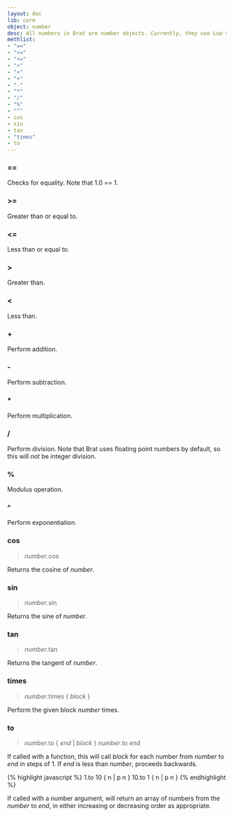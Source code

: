 ```yaml
---
layout: doc
lib: core
object: number 
desc: All numbers in Brat are number objects. Currently, they use Lua's built-in numbers, with the same limitations.
methlist:
- "=="
- ">="
- "<="
- ">"
- "<"
- "+"
- "-"
- "*"
- "/"
- "%"
- "^"
- cos
- sin
- tan
- "times"
- to
---
```


### ==

Checks for equality. Note that 1.0 == 1.

### >=

Greater than or equal to.

### <=

Less than or equal to.

### >

Greater than.

### <

Less than.

### \+

Perform addition.

### \-

Perform subtraction.

### \*

Perform multiplication.

### /

Perform division. Note that Brat uses floating point numbers by default, so this will _not_ be integer division.

### %

Modulus operation.

### ^

Perform exponentiation.

### cos
>_number_.cos

Returns the cosine of _number_.

### sin
>_number_.sin

Returns the sine of _number_.

### tan
>_number_.tan

Returns the tangent of _number_.

### times
>_number_.times { _block_ }

Perform the given block _number_ times.

### to
>_number_.to { _end_ | _block_ }
>_number_.to _end_

If called with a function, this will call _block_ for each number from _number_ to _end_ in steps of 1. If _end_ is less than _number_, proceeds backwards.

{% highlight javascript %}
1.to 10 { n | p n }
10.to 1 { n | p n }
{% endhighlight %}

If called with a number argument, will return an array of numbers from the _number_ to _end_, in either increasing or decreasing order as appropriate. 
